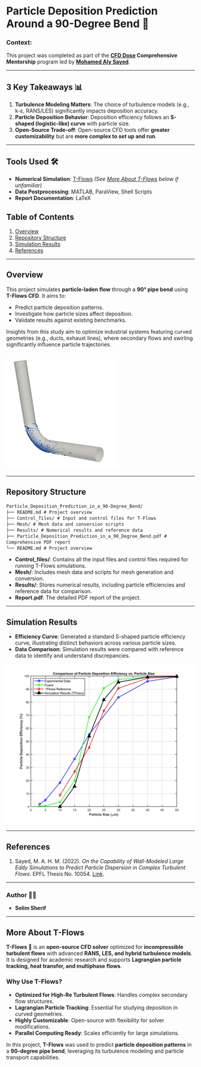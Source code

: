 # Particle Deposition Prediction Around a 90-Degree Bend  🌊

### Context:
This project was completed as part of the **[**CFD Dose**](https://www.cfddose.com/) Comprehensive Mentorship** program led by [**Mohamed Aly Sayed**](https://www.linkedin.com/in/mohamedsayedh/?originalSubdomain=ch).

---

## 3 Key Takeaways 📊
1. **Turbulence Modeling Matters**: The choice of turbulence models (e.g., k-ε, RANS/LES) significantly impacts deposition accuracy.  
2. **Particle Deposition Behavior**: Deposition efficiency follows an **S-shaped (logistic-like) curve** with particle size.  
3. **Open-Source Trade-off**: Open-source CFD tools offer **greater customizability** but are **more complex to set up and run**.  

---

## Tools Used 🛠️
- **Numerical Simulation**: [T-Flows](https://github.com/DelNov/T-Flows) *(See [More About T-Flows](#more-about-t-flows) below if unfamiliar)*
- **Data Postprocessing**: MATLAB, ParaView, Shell Scripts
- **Report Documentation**: LaTeX


## Table of Contents
1. [Overview](#overview)
2. [Repository Structure](#repository-structure)
3. [Simulation Results](#simulation-results)
4. [References](#references)

---

## Overview
This project simulates **particle-laden flow** through a **90° pipe bend** using **T-Flows CFD**. It aims to:
- Predict particle deposition patterns.
- Investigate how particle sizes affect deposition.
- Validate results against existing benchmarks.

Insights from this study aim to optimize industrial systems featuring curved geometries (e.g., ducts, exhaust lines), where secondary flows and swirling significantly influence particle trajectories.

<img src="Results/Pipe.png" alt="Pipe schematic" width="300"/>

---

## Repository Structure
```
Particle_Deposition_Prediction_in_a_90-Degree_Bend/ 
├── README.md # Project overview 
├── Control_files/ # Input and control files for T-Flows 
├── Mesh/ # Mesh data and conversion scripts 
├── Results/ # Numerical results and reference data 
├── Particle_Deposition_Prediction_in_a_90_Degree_Bend.pdf # Comprehensive PDF report
└── README.md # Project overview 

```
- **Control_files/**: Contains all the input files and control files required for running T-Flows simulations.
- **Mesh/**: Includes mesh data and scripts for mesh generation and conversion.
- **Results/**: Stores numerical results, including particle efficiencies and reference data for comparison.
- **Report.pdf**: The detailed PDF report of the project.


---

## Simulation Results
- **Efficiency Curve**: Generated a standard S-shaped particle efficiency curve, illustrating distinct behaviors across various particle sizes.
- **Data Comparison**: Simulation results were compared with reference data to identify and understand discrepancies.

![Particle Distribution](Results/Plot.jpg)

---

## References
1. Sayed, M. A. H. M. (2022). *On the Capability of Wall-Modeled Large Eddy Simulations to Predict Particle Dispersion in Complex Turbulent Flows*. EPFL Thesis No. 10054. [Link](https://infoscience.epfl.ch/entities/publication/3dd44c56-3d5a-4536-a7d4-268ee04703b0).

---

### Author 👨‍🔬
- **Selim Sherif**
---

## More About T-Flows

**T-Flows** 🌊 is an **open-source CFD solver** optimized for **incompressible turbulent flows** with advanced **RANS, LES, and hybrid turbulence models**. It is designed for academic research and supports **Lagrangian particle tracking, heat transfer, and multiphase flows**.

### Why Use T-Flows?
- **Optimized for High-Re Turbulent Flows**: Handles complex secondary flow structures.
- **Lagrangian Particle Tracking**: Essential for studying deposition in curved geometries.
- **Highly Customizable**: Open-source with flexibility for solver modifications.
- **Parallel Computing Ready**: Scales efficiently for large simulations.

In this project, **T-Flows** was used to predict **particle deposition patterns** in a **90-degree pipe bend**, leveraging its turbulence modeling and particle transport capabilities.
